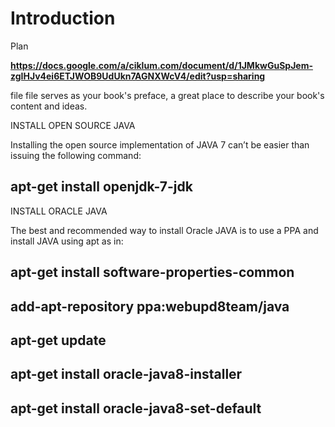 # Introduction

Plan

**https://docs.google.com/a/ciklum.com/document/d/1JMkwGuSpJem-zgIHJv4ei6ETJWOB9UdUkn7AGNXWcV4/edit?usp=sharing**

 file file serves as your book's preface, a great place to describe your book's content and ideas.

 INSTALL OPEN SOURCE JAVA

Installing the open source implementation of JAVA 7 can’t be easier than issuing the following command:

## apt-get install openjdk-7-jdk
INSTALL ORACLE JAVA

The best and recommended way to install Oracle JAVA is to use a PPA and install JAVA using apt as in:

## apt-get install software-properties-common
## add-apt-repository ppa:webupd8team/java
## apt-get update
## apt-get install oracle-java8-installer
## apt-get install oracle-java8-set-default
